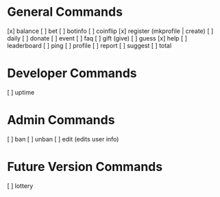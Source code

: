 # General Commands
[x] balance
[ ] bet
[ ] botinfo
[ ] coinflip
[x] register (mkprofile | create)
[ ] daily
[ ] donate
[ ] event
[ ] faq
[ ] gift (give)
[ ] guess
[x] help
[ ] leaderboard
[ ] ping
[ ] profile
[ ] report
[ ] suggest
[ ] total


# Developer Commands
[ ] uptime


# Admin Commands
[ ] ban
[ ] unban
[ ] edit (edits user info)


# Future Version Commands
[ ] lottery
